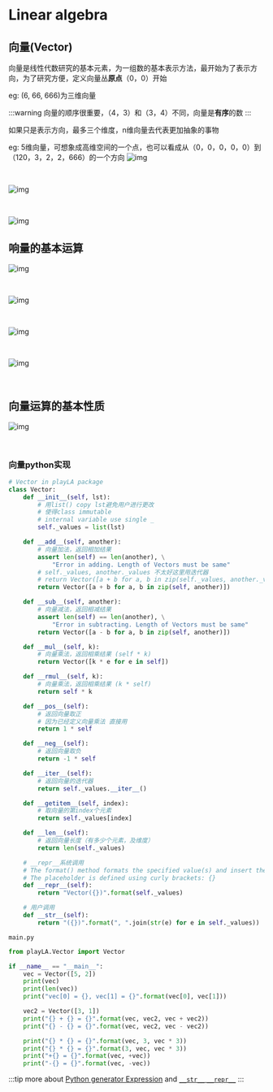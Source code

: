 # Linear algebra

## 向量(Vector)

向量是线性代数研究的基本元素，为一组数的基本表示方法，最开始为了表示方向，为了研究方便，定义向量丛**原点**（0，0）开始

eg: (6, 66, 666)为三维向量

:::warning
向量的顺序很重要，（4，3）和（3，4）不同，向量是**有序**的数
:::

如果只是表示方向，最多三个维度，n维向量去代表更加抽象的事物

eg: 5维向量，可想象成高维空间的一个点，也可以看成从（0，0，0，0，0）到（120，3，2，2，666）的一个方向
![img](~@pic/img/vector-1.png)

</br>

![img](~@pic/img/vector-2.png)

</br>

![img](~@pic/img/vector-3.png)

## 响量的基本运算

![img](~@pic/img/vector-4.png)

</br>

![img](~@pic/img/vector-5.png)

<br>

![img](~@pic/img/vector-6.png)

</br>

![img](~@pic/img/vector-7.png)

</br>

## 向量运算的基本性质

![img](~@pic/img/vector-8.png)

</br>

### 向量python实现

```python
# Vector in playLA package
class Vector:
    def __init__(self, lst):
        # 用list() copy lst避免用户进行更改
        # 使得class immutable
        # internal variable use single _
        self._values = list(lst)

    def __add__(self, another):
        # 向量加法，返回相加结果
        assert len(self) == len(another), \
            "Error in adding. Length of Vectors must be same"
        # self._values, another._values 不太好这里用迭代器
        # return Vector([a + b for a, b in zip(self._values, another._values)])
        return Vector([a + b for a, b in zip(self, another)])

    def __sub__(self, another):
        # 向量减法，返回相减结果
        assert len(self) == len(another), \
            "Error in subtracting. Length of Vectors must be same"
        return Vector([a - b for a, b in zip(self, another)])

    def __mul__(self, k):
        # 向量乘法，返回相乘结果 (self * k)
        return Vector([k * e for e in self])

    def __rmul__(self, k):
        # 向量乘法，返回相乘结果 (k * self)
        return self * k

    def __pos__(self):
        # 返回向量取正
        # 因为已经定义向量乘法 直接用
        return 1 * self

    def __neg__(self):
        # 返回向量取负
        return -1 * self

    def __iter__(self):
        # 返回向量的迭代器
        return self._values.__iter__()

    def __getitem__(self, index):
        # 取向量的第index个元素
        return self._values[index]

    def __len__(self):
        # 返回向量长度（有多少个元素，及维度）
        return len(self._values)

    # __repr__系统调用
    # The format() method formats the specified value(s) and insert them inside the string's placeholder.
    # The placeholder is defined using curly brackets: {}
    def __repr__(self):
        return "Vector({})".format(self._values)

    # 用户调用
    def __str__(self):
        return "({})".format(", ".join(str(e) for e in self._values))
```

`main.py`

```python
from playLA.Vector import Vector

if __name__ == "__main__":
    vec = Vector([5, 2])
    print(vec)
    print(len(vec))
    print("vec[0] = {}, vec[1] = {}".format(vec[0], vec[1]))

    vec2 = Vector([3, 1])
    print("{} + {} = {}".format(vec, vec2, vec + vec2))
    print("{} - {} = {}".format(vec, vec2, vec - vec2))

    print("{} * {} = {}".format(vec, 3, vec * 3))
    print("{} * {} = {}".format(3, vec, vec * 3))
    print("+{} = {}".format(vec, +vec))
    print("-{} = {}".format(vec, -vec))
```

:::tip
more about [Python generator Expression](../../back-end/Python/generator.md) and [`__str__` `__repr__`](../../back-end/Python/built-in.md#repr-and-str)
:::